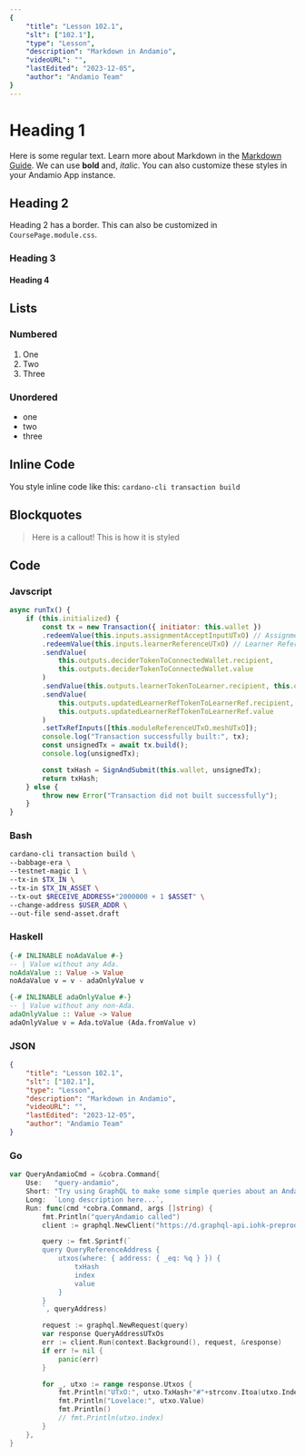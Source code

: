 ```yaml
---
{
    "title": "Lesson 102.1",
    "slt": ["102.1"],
    "type": "Lesson",
    "description": "Markdown in Andamio",
    "videoURL": "",
    "lastEdited": "2023-12-05",
    "author": "Andamio Team"
}
---
```


# Heading 1

Here is some regular text. Learn more about Markdown in the [Markdown Guide](https://www.markdownguide.org/). We can use **bold** and, *italic*. You can also customize these styles in your Andamio App instance.

## Heading 2

Heading 2 has a border. This can also be customized in `CoursePage.module.css`.

### Heading 3

#### Heading 4

## Lists
### Numbered
1. One
2. Two
3. Three

### Unordered
- one
- two
- three

## Inline Code
You style inline code like this: `cardano-cli transaction build`

## Blockquotes
> Here is a callout! This is how it is styled

## Code

### Javscript

```javascript
async runTx() {
    if (this.initialized) {
        const tx = new Transaction({ initiator: this.wallet })
        .redeemValue(this.inputs.assignmentAcceptInputUTxO) // Assignment UTxO
        .redeemValue(this.inputs.learnerReferenceUTxO) // Learner Reference UTxO
        .sendValue(
            this.outputs.deciderTokenToConnectedWallet.recipient,
            this.outputs.deciderTokenToConnectedWallet.value
        )
        .sendValue(this.outputs.learnerTokenToLearner.recipient, this.outputs.learnerTokenToLearner.value)
        .sendValue(
            this.outputs.updatedLearnerRefTokenToLearnerRef.recipient,
            this.outputs.updatedLearnerRefTokenToLearnerRef.value
        )
        .setTxRefInputs([this.moduleReferenceUTxO.meshUTxO]);
        console.log("Transaction successfully built:", tx);
        const unsignedTx = await tx.build();
        console.log(unsignedTx);

        const txHash = SignAndSubmit(this.wallet, unsignedTx);
        return txHash;
    } else {
        throw new Error("Transaction did not built successfully");
    }
}
```

### Bash

```bash
cardano-cli transaction build \
--babbage-era \
--testnet-magic 1 \
--tx-in $TX_IN \
--tx-in $TX_IN_ASSET \
--tx-out $RECEIVE_ADDRESS+"2000000 + 1 $ASSET" \
--change-address $USER_ADDR \
--out-file send-asset.draft
```

### Haskell

```haskell
{-# INLINABLE noAdaValue #-}
-- | Value without any Ada.
noAdaValue :: Value -> Value
noAdaValue v = v - adaOnlyValue v

{-# INLINABLE adaOnlyValue #-}
-- | Value without any non-Ada.
adaOnlyValue :: Value -> Value
adaOnlyValue v = Ada.toValue (Ada.fromValue v)
```

### JSON

```json
{
    "title": "Lesson 102.1",
    "slt": ["102.1"],
    "type": "Lesson",
    "description": "Markdown in Andamio",
    "videoURL": "",
    "lastEdited": "2023-12-05",
    "author": "Andamio Team"
}
```

### Go
```go
var QueryAndamioCmd = &cobra.Command{
	Use:   "query-andamio",
	Short: "Try using GraphQL to make some simple queries about an Andamio instance.",
	Long:  `Long description here...`,
	Run: func(cmd *cobra.Command, args []string) {
		fmt.Println("queryAndamio called")
		client := graphql.NewClient("https://d.graphql-api.iohk-preprod.dandelion.link/")

		query := fmt.Sprintf(`
		query QueryReferenceAddress {
			utxos(where: { address: { _eq: %q } }) {
				txHash
				index
				value
			}
		}
		`, queryAddress)

		request := graphql.NewRequest(query)
		var response QueryAddressUTxOs
		err := client.Run(context.Background(), request, &response)
		if err != nil {
			panic(err)
		}

		for _, utxo := range response.Utxos {
			fmt.Println("UTxO:", utxo.TxHash+"#"+strconv.Itoa(utxo.Index))
			fmt.Println("Lovelace:", utxo.Value)
			fmt.Println()
			// fmt.Println(utxo.index)
		}
	},
}
```